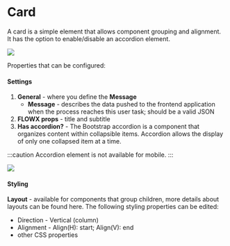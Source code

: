 # Card

A card is a simple element that allows component grouping and alignment. It has the option to enable/disable an accordion element.

![](https://s3.eu-west-1.amazonaws.com/docx.flowx.ai/release-notes/card_element1.gif)

Properties that can be configured:

#### **Settings**

1. **General** - where you define the **Message**
    * **Message** - describes the data pushed to the frontend application when the process reaches this user task; should be a valid JSON
2. **FLOWX props** - title and subtitle
3. **Has accordion?** - The Bootstrap accordion is a component that organizes content within collapsible items. Accordion allows the display of only one collapsed item at a time.

:::caution
Accordion element is not available for mobile.
:::

<div className= "image-scaled">

![](https://s3.eu-west-1.amazonaws.com/docx.flowx.ai/2.13/card_component_settings.png)

</div>

#### Styling

**Layout** - available for components that group children, more details about layouts can be found here. The following styling properties can be edited:

* Direction - Vertical (column)
* Alignment - Align(H): start; Align(V): end
* other CSS properties